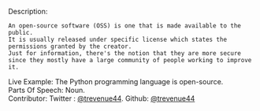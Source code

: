 Description:   
```
An open-source software (OSS) is one that is made available to the public. 
It is usually released under specific license which states the permissions granted by the creator.   
Just for information, there's the notion that they are more secure since they mostly have a large community of people working to improve it. 
```
Live Example: The Python programming language is open-source.  
Parts Of Speech: Noun.  
Contributor: Twitter : [@trevenue44](https://twitter.com/trevenue44). Github: [@trevenue44](https://github.com/@trevenue44)
